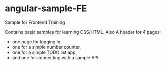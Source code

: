 # angular-sample-FE
Sample for Frontend Training

Contains basic samples for learning CSS/HTML. Also A header for 4 pages:
- one page for logging in,
- one for a simple number counter,
- one for a simple TODO list app,
- and one for connecting with a sample API
